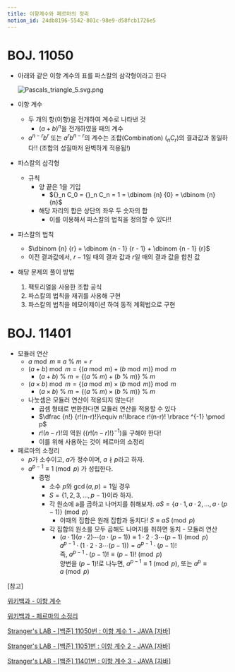 ```yaml
---
title: 이항계수와 페르마의 정리
notion_id: 24db8196-5542-801c-98e9-d58fcb1726e5
---
```

  
# BOJ. 11050  
  
- 아래와 같은 이항 계수의 표를 파스칼의 삼각형이라고 한다  
  
    ![Pascals_triangle_5.svg.png](https://prod-files-secure.s3.us-west-2.amazonaws.com/ee9cb3f6-9bac-463c-ac07-0442097183e8/67dbf580-7a07-485d-ae36-3de4a6a96e17/Pascals_triangle_5.svg.png?X-Amz-Algorithm=AWS4-HMAC-SHA256&X-Amz-Content-Sha256=UNSIGNED-PAYLOAD&X-Amz-Credential=ASIAZI2LB4667NFGITG4%2F20251028%2Fus-west-2%2Fs3%2Faws4_request&X-Amz-Date=20251028T011547Z&X-Amz-Expires=3600&X-Amz-Security-Token=IQoJb3JpZ2luX2VjEPj%2F%2F%2F%2F%2F%2F%2F%2F%2F%2FwEaCXVzLXdlc3QtMiJIMEYCIQCzo0OhL36xGKklM6l1ONucC3o5sxDrSTuWMLZKxiMszgIhAO8Pcw0xJzZprxLKi00RGp%2BnyC7GobBAXFm2qNCQBNZXKogECLH%2F%2F%2F%2F%2F%2F%2F%2F%2F%2FwEQABoMNjM3NDIzMTgzODA1IgwQftpecMwPsLouxK0q3APrSAdXNaIlvX8hLgSdy30CbO7oSHyKG4HsKP0OPTGmEzODb%2F%2FWfSVyp1PKNCHasfCWXMD3lQXe%2FFIEUV%2BupCRekvpngTe3SqkFmkKZnhAGeJE43M64EGl6vR6lq8F8oD745WXe0z2YUzoFdUVg2norOS6REtEWSHet0dH0edqgU0cJCeIL3ObNZQeAs3g3TCgLmRIAHdsE5rktBeettGgCsC9YS7tjC%2Bo58Q2hkvws4j8sJM1l1Dc5FPNZNJle0J5NiRBeZg75%2FRxbUygLw3fbv1fKS6DT3I8%2FevQo4%2BlwSch3HSwB%2BvR5nd2BctpC%2BKW%2FqUS8bD%2Bvs7uB%2Bn20c1fUJSnM82PtkLAjMI74EdihtzYAEeDzdL9DlDfIpNiDuvKAW04CKPbrUqfQ3phX9or%2BeMR6bHtP%2BaeIHGznyuBGoHvWEOAq7GUCC4xpnC%2BMxb35zs2WuH2KjYbkTobrDexxGMtD5GEcHxGkYCKAFQ%2BM7CDBSbtNIOAmnVkH5rx%2BruafFhpZVVVhYfO18xMBBPyvhPwHzw6cqQpLyBkvV1P%2F8fe8TRh5hGvsUg8uEMzS3nkquftx9oSgPufDRHZn4sdarUFfPVwXiwF21U3cBJYU1x42Of1AT2cA1nxybzCWlIDIBjqkAX2GCEoAClCi0oAy49KgeT6dVCi9AFmkROsc3nfGt1vCgLEgGOucKERu9H8UQzkvl%2F%2BzTRopNSfQ7FEWU5X5lI93bMnfft0ipyeYI2quFgHsh37tqerj5AXymSRFShgU936%2FCl%2Fb1WijdP36QRk4BOEoA2DhQumu%2BPMnwEloK0WK1pekY7GlDzZdEob8W7w7OWxNTdSDuj2YvP8AtpKlZm%2BM4MxY&X-Amz-Signature=092ae5cf16e45dfda8cc21a486cd763a3e5a07f1c619106c6408f1297b50ba01&X-Amz-SignedHeaders=host&x-amz-checksum-mode=ENABLED&x-id=GetObject)  
  
- 이항 계수  
    - 두 개의 항(이항)을 전개하여 계수로 나타낸 것  
        - $(a+b)^n$을 전개하였을 때의 계수  
    - $a^{n-r}b^r$ 또는 $a^rb^{n-r}$의 계수는 조합(Combination) (${}_nC_r$)의 결과값과 동일하다!! (조합의 성질마저 완벽하게 적용됨!)  
- 파스칼의 삼각형  
    - 규칙  
        - 양 끝은 1을 기입  
            - ${}_n C_0 = {}_n C_n = 1 = \dbinom {n} {0} = \dbinom {n} {n}$  
        - 해당 자리의 합은 상단의 좌우 두 숫자의 합  
            - 이를 이용해서 파스칼의 법칙을 정의할 수 있다!!  
- 파스칼의 법칙  
    - $\dbinom {n} {r} = \dbinom {n - 1} {r  - 1} + \dbinom {n - 1} {r}$  
    - 이전 결과값에서, $r-1$일 때의 결과 값과 $r$일 때의 결과 값을 합친 값  
- 해당 문제의 풀이 방법  
    1. 팩토리얼을 사용한 조합 공식  
    2. 파스칼의 법칙을 재귀를 사용해 구현  
    3. 파스칼의 법칙을 메모이제이션 하여 동적 계획법으로 구현  
  
# BOJ. 11401  
  
- 모듈러 연산  
    - $a \bmod m \equiv a \ \% \ m = r$  
    - $(a + b) \bmod m = \lbrace (a \bmod m) + (b \bmod m) \rbrace \bmod m$  
        - $(a + b) \ \% \ m = \lbrace (a \ \% \ m) + (b \ \% \ m) \rbrace \ \% \ m$  
    - $(a \times b) \bmod m = \lbrace (a \bmod m) \times (b \bmod m) \rbrace \bmod m$  
        - $(a \times b) \ \% \ m = \lbrace (a \ \% \ m) \times (b \ \% \ m) \rbrace \ \% \ m$  
    - 나눗셈은 모듈러 연산이 적용되지 않는다!  
        - 곱셈 형태로 변환한다면 모듈러 연산을 적용할 수 있다  
        - $\dfrac {n!} {r!(n-r)!}\equiv n!\lbrace r!(n-r)! \rbrace ^{-1} \pmod p$  
        - $r!(n-r)!$의 역원 ($\lbrace r!(n-r)! \rbrace ^ {-1}$)을 구해야 한다!  
        - 이를 위해 사용하는 것이 페르마의 소정리  
- 페르마의 소정리  
    - $p$가 소수이고, $a$가 정수이며,  $a \nmid p$라고 하자.  
    - $a^{p-1} \equiv 1 \pmod p$ 가 성립한다.  
        - 증명  
            - 소수 $p$와 $\gcd(a, p) = 1$일 경우  
            - $S = \lbrace 1,2,3,\dots, p-1 \rbrace$이라 하자.  
            - 각 원소에 a를 곱하고 나머지를 취해보자. $aS = \lbrace a \cdot 1, a \cdot 2, \dots, a \cdot (p-1) \rbrace \pmod p$  
                - 이때의 집합은 원래 집합과 동치다! $S \equiv aS \pmod p$  
            - 각 집합의 원소를 모두 곱해도 나머지를 취하면 동치 - 모듈러 연산  
                - $(a \cdot 1)(a \cdot 2) \cdots(a \cdot (p-1)) \equiv 1 \cdot 2 \cdot 3 \cdots (p-1) \pmod p$   
                $a^{p-1} \cdot (1 \cdot 2 \cdot 3 \cdots (p-1)) = a^{p-1} \cdot (p-1)!$   
                즉, $a^{p-1} \cdot (p-1)! \equiv (p-1)! \pmod p$  
                양변을 $(p-1)!$로 나누면, $a^{p-1} \equiv 1 \pmod p$, 또는 $a^p \equiv a \pmod p$  
  
[참고]  
  
  
[위키백과 - 이항 계수](https://ko.wikipedia.org/wiki/%EC%9D%B4%ED%95%AD_%EA%B3%84%EC%88%98)  
  
  
[위키백과 - 페르마의 소정리](https://ko.wikipedia.org/wiki/%ED%8E%98%EB%A5%B4%EB%A7%88%EC%9D%98_%EC%86%8C%EC%A0%95%EB%A6%AC)  
  
  
[Stranger's LAB - [백준] 11050번 : 이항 계수 1 - JAVA [자바]](https://st-lab.tistory.com/159)  
  
  
[Stranger's LAB - [백준] 11051번 : 이항 계수 2 - JAVA [자바]](https://st-lab.tistory.com/162)  
  
  
[Stranger's LAB - [백준] 11401번 : 이항 계수 3 - JAVA [자바]](https://st-lab.tistory.com/241)  
  
